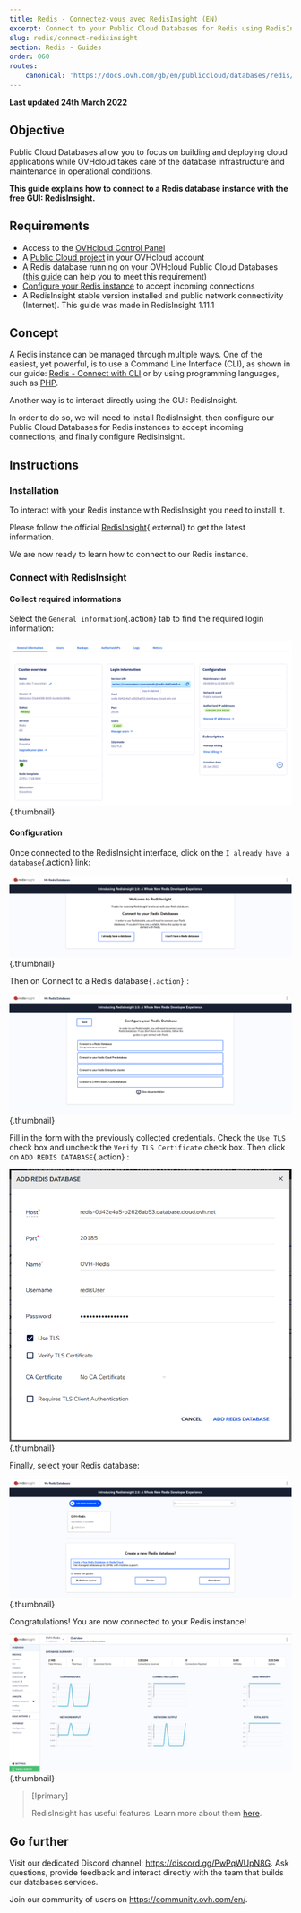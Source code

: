 ```yaml
---
title: Redis - Connectez-vous avec RedisInsight (EN)
excerpt: Connect to your Public Cloud Databases for Redis using RedisInsight
slug: redis/connect-redisinsight
section: Redis - Guides
order: 060
routes:
    canonical: 'https://docs.ovh.com/gb/en/publiccloud/databases/redis/connect-redisinsight/'
---
```


**Last updated 24th March 2022**

## Objective

Public Cloud Databases allow you to focus on building and deploying cloud applications while OVHcloud takes care of the database infrastructure and maintenance in operational conditions.

**This guide explains how to connect to a Redis database instance with the free GUI: RedisInsight.**

## Requirements

- Access to the [OVHcloud Control Panel](https://www.ovh.com/auth/?action=gotomanager&from=https://www.ovh.com/fr/&ovhSubsidiary=fr)
- A [Public Cloud project](https://www.ovhcloud.com/fr/public-cloud/) in your OVHcloud account
- A Redis database running on your OVHcloud Public Cloud Databases ([this guide](https://docs.ovh.com/fr/publiccloud/databases/getting-started/) can help you to meet this requirement)
- [Configure your Redis instance](https://docs.ovh.com/fr/databases/redis/configure-redis-instance/) to accept incoming connections
- A RedisInsight stable version installed and public network connectivity (Internet). This guide was made in RedisInsight 1.11.1

## Concept

A Redis instance can be managed through multiple ways.
One of the easiest, yet powerful, is to use a Command Line Interface (CLI), as shown in our guide: [Redis - Connect with CLI](https://docs.ovh.com/fr/publiccloud/databases/redis/connect-cli/) or by using programming languages, such as [PHP](https://docs.ovh.com/fr/publiccloud/databases/redis/connect-php/).

Another way is to interact directly using the GUI: RedisInsight.

In order to do so, we will need to install RedisInsight, then configure our Public Cloud Databases for Redis instances to accept incoming connections, and finally configure RedisInsight.

## Instructions

### Installation

To interact with your Redis instance with RedisInsight you need to install it.

Please follow the official [RedisInsight](https://docs.redis.com/latest/ri/installing){.external} to get the latest information.

We are now ready to learn how to connect to our Redis instance.

### Connect with RedisInsight

#### Collect required informations

Select the `General information`{.action} tab to find the required login information:

![Login information tab](images/redis_06_connect_redisinsight-20220209095337130.png){.thumbnail}

#### Configuration

Once connected to the RedisInsight interface, click on the `I already have a database`{.action} link:

![Redis first screen](images/redis_06_connect_redisinsight-20220207114821477.png){.thumbnail}

Then on Connect to a Redis database`{.action}` :

![Configure your Redis database](images/redis_06_connect_redisinsight-2022020711515517.png){.thumbnail}

Fill in the form with the previously collected credentials. Check the `Use TLS` check box and uncheck the `Verify TLS Certificate` check box. Then click on `ADD REDIS DATABASE`{.action} :

![Add Redis database](images/redis_06_connect_redisinsight-20220207120005204.png){.thumbnail}

Finally, select your Redis database:

![Dashboard](images/redis_06_connect_redisinsight-20220209095424435.png){.thumbnail}

Congratulations! You are now connected to your Redis instance!

![Result](images/redis_06_connect_redisinsight-20220209095533690.png){.thumbnail}

> [!primary]
>
> RedisInsight has useful features.
> Learn more about them [here](https://redis.com/redis-enterprise/redis-insight/).
>

## Go further

Visit our dedicated Discord channel: <https://discord.gg/PwPqWUpN8G>. Ask questions, provide feedback and interact directly with the team that builds our databases services.

Join our community of users on <https://community.ovh.com/en/>.
